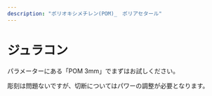 ```yaml
---
description: "ポリオキシメチレン(POM)_　ポリアセタール"
---
```


# ジュラコン

パラメーターにある「POM 3mm」でまずはお試しください。

彫刻は問題ないですが、切断についてはパワーの調整が必要となります。
